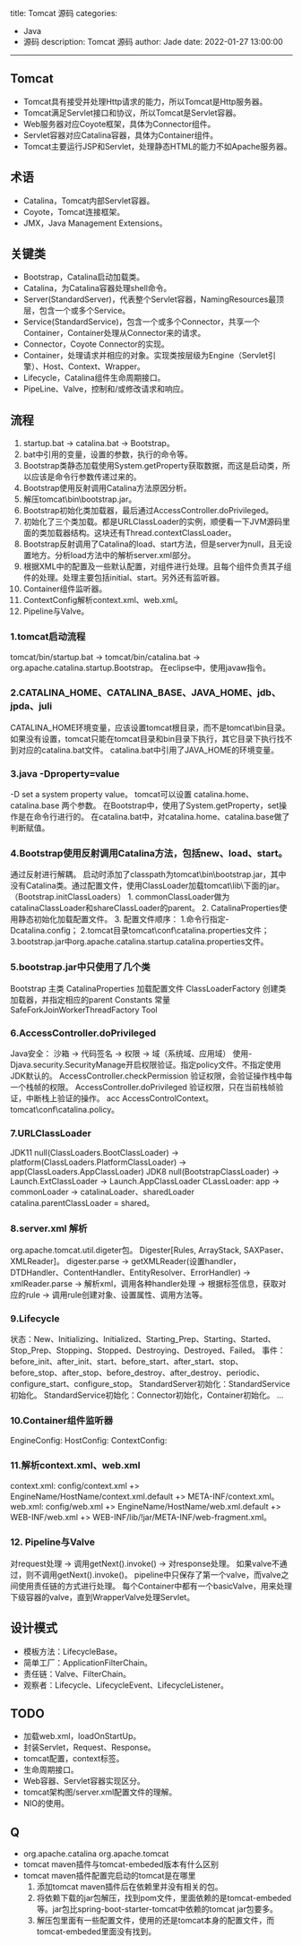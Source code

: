 title: Tomcat 源码
categories:
  - Java
  - 源码
description: Tomcat 源码
author: Jade
date: 2022-01-27 13:00:00
---
  
## Tomcat
- Tomcat具有接受并处理Http请求的能力，所以Tomcat是Http服务器。
- Tomcat满足Servlet接口和协议，所以Tomcat是Servlet容器。
- Web服务器对应Coyote框架，具体为Connector组件。
- Servlet容器对应Catalina容器，具体为Container组件。
- Tomcat主要运行JSP和Servlet，处理静态HTML的能力不如Apache服务器。

## 术语
- Catalina，Tomcat内部Servlet容器。
- Coyote，Tomcat连接框架。
- JMX，Java Management Extensions。

## 关键类
- Bootstrap，Catalina启动加载类。
- Catalina，为Catalina容器处理shell命令。
- Server(StandardServer)，代表整个Servlet容器，NamingResources最顶层，包含一个或多个Service。
- Service(StandardService)，包含一个或多个Connector，共享一个Container，Container处理从Connector来的请求。
- Connector，Coyote Connector的实现。
- Container，处理请求并相应的对象。实现类按层级为Engine（Servlet引擎）、Host、Context、Wrapper。
- Lifecycle，Catalina组件生命周期接口。
- PipeLine、Valve，控制和/或修改请求和响应。
  
## 流程
1. startup.bat -> catalina.bat -> Bootstrap。
2. bat中引用的变量，设置的参数，执行的命令等。
3. Bootstrap类静态加载使用System.getProperty获取数据，而这是启动类，所以应该是命令行参数传递过来的。
4. Bootstrap使用反射调用Catalina方法原因分析。
5. 解压tomcat\bin\bootstrap.jar。
6. Bootstrap初始化类加载器，最后通过AccessController.doPrivileged。
7. 初始化了三个类加载。都是URLClassLoader的实例，顺便看一下JVM源码里面的类加载器结构。这块还有Thread.contextClassLoader。
8. Bootstrap反射调用了Catalina的load、start方法，但是server为null，且无设置地方。分析load方法中的解析server.xml部分。
9. 根据XML中的配置及一些默认配置，对组件进行处理。且每个组件负责其子组件的处理。处理主要包括initial、start。另外还有监听器。
10. Container组件监听器。
11. ContextConfig解析context.xml、web.xml。
12. Pipeline与Valve。

### 1.tomcat启动流程
   tomcat/bin/startup.bat -> tomcat/bin/catalina.bat -> org.apache.catalina.startup.Bootstrap。
   在eclipse中，使用javaw指令。

### 2.CATALINA_HOME、CATALINA_BASE、JAVA_HOME、jdb、jpda、juli
   CATALINA_HOME环境变量，应该设置tomcat根目录，而不是tomcat\bin目录。如果没有设置，tomcat只能在tomcat目录和bin目录下执行，其它目录下执行找不到对应的catalina.bat文件。
   catalina.bat中引用了JAVA_HOME的环境变量。

### 3.java -Dproperty=value
   -D set a system property value。
   tomcat可以设置 catalina.home、catalina.base 两个参数。
   在Bootstrap中，使用了System.getProperty，set操作是在命令行进行的。
   在catalina.bat中，对catalina.home、catalina.base做了判断赋值。

### 4.Bootstrap使用反射调用Catalina方法，包括new、load、start。
   通过反射进行解耦。
   启动时添加了classpath为tomcat\bin\bootstrap.jar，其中没有Catalina类。通过配置文件，使用ClassLoader加载tomcat\lib\下面的jar。（Bootstrap.initClassLoaders）
    1. commonClassLoader做为catalinaClassLoader和shareClassLoader的parent。
    2. CatalinaProperties使用静态初始化加载配置文件。
    3. 配置文件顺序： 1.命令行指定-Dcatalina.config； 2.tomcat目录tomcat\conf\catalina.properties文件； 3.bootstrap.jar中org.apache.catalina.startup.catalina.properties文件。

### 5.bootstrap.jar中只使用了几个类
   Bootstrap 主类
   CatalinaProperties 加载配置文件
   ClassLoaderFactory 创建类加载器，并指定相应的parent
   Constants 常量
   SafeForkJoinWorkerThreadFactory
   Tool

### 6.AccessController.doPrivileged
   Java安全： 沙箱 -> 代码签名 -> 权限 -> 域（系统域、应用域）
   使用-Djava.security.SecurityManage开启权限验证。指定policy文件。不指定使用JDK默认的。
   AccessController.checkPermission 验证权限，会验证操作栈中每一个栈帧的权限。
   AccessController.doPrivileged 验证权限，只在当前栈帧验证，中断栈上验证的操作。
   acc AccessControlContext。
   tomcat\conf\catalina.policy。

### 7.URLClassLoader
   JDK11
   null(ClassLoaders.BootClassLoader) -> platform(ClassLoaders.PlatformClassLoader) -> app(ClassLoaders.AppClassLoader)
   JDK8
   null(BootstrapClassLoader) -> Launch.ExtClassLoader -> Launch.AppClassLoader
   CLassLoader: app -> commonLoader -> catalinaLoader、sharedLoader   catalina.parentClassLoader = shared。

### 8.server.xml 解析
   org.apache.tomcat.util.digeter包。
   Digester[Rules, ArrayStack, SAXPaser、XMLReader]。
   digester.parse -> getXMLReader(设置handler，DTDHandler、ContentHandler、EntityResolver、ErrorHandler) -> xmlReader.parse -> 解析xml，调用各种handler处理 -> 根据标签信息，获取对应的rule -> 调用rule创建对象、设置属性、调用方法等。

### 9.Lifecycle
状态：New、Initializing、Initialized、Starting_Prep、Starting、Started、Stop_Prep、Stopping、Stopped、Destroying、Destroyed、Failed。
事件：before_init、after_init、start、before_start、after_start、stop、before_stop、after_stop、before_destroy、after_destroy、periodic、configure_start、configure_stop。
StandardServer初始化：StandardService初始化。
StandardService初始化：Connector初始化，Container初始化。
...

### 10.Container组件监听器
EngineConfig:
HostConfig:
ContextConfig:

### 11.解析context.xml、web.xml
context.xml: config/context.xml +> EngineName/HostName/context.xml.default +> META-INF/context.xml。
web.xml: config/web.xml +> EngineName/HostName/web.xml.default +> WEB-INF/web.xml +> WEB-INF/lib/!jar/META-INF/web-fragment.xml。

### 12. Pipeline与Valve
对request处理 -> 调用getNext().invoke() -> 对response处理。
如果valve不通过，则不调用getNext().invoke()。
pipeline中只保存了第一个valve，而valve之间使用责任链的方式进行处理。
每个Container中都有一个basicValve，用来处理下级容器的valve，直到WrapperValve处理Servlet。

## 设计模式
- 模板方法：LifecycleBase。
- 简单工厂：ApplicationFilterChain。
- 责任链：Valve、FilterChain。
- 观察者：Lifecycle、LifecycleEvent、LifecycleListener。

## TODO
- 加载web.xml，loadOnStartUp。
- 封装Servlet，Request、Response。
- tomcat配置，context标签。
- 生命周期接口。
- Web容器、Servlet容器实现区分。
- tomcat架构图/server.xml配置文件的理解。
- NIO的使用。

## Q
- org.apache.catalina  org.apache.tomcat
- tomcat maven插件与tomcat-embeded版本有什么区别
- tomcat maven插件配置完启动的tomcat是在哪里
    1. 添加tomcat maven插件后在依赖里并没有相关的包。
    2. 将依赖下载的jar包解压，找到pom文件，里面依赖的是tomcat-embeded等。jar包比spring-boot-starter-tomcat中依赖的tomcat jar包要多。
    3. 解压包里面有一些配置文件，使用的还是tomcat本身的配置文件，而tomcat-embeded里面没有找到。
